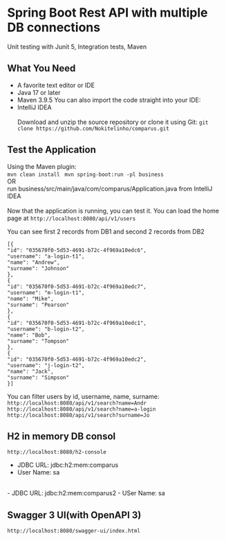 # Spring Boot Rest API with multiple DB connections
Unit testing with Junit 5, Integration tests, Maven

## What You Need
- A favorite text editor or IDE
- Java 17 or later
- Maven 3.9.5
You can also import the code straight into your IDE:
- IntelliJ IDEA
<br><br>
Download and unzip the source repository or clone it using Git: 
```git clone https://github.com/Nokitelinho/comparus.git```

## Test the Application
Using the Maven plugin:<br>
``` mvn clean install ```
``` mvn spring-boot:run -pl business```
<br>OR<br>
run business/src/main/java/com/comparus/Application.java from IntelliJ IDEA
<br><br>
Now that the application is running, you can test it. You can load the home page at 
```http://localhost:8080/api/v1/users```

You can see first 2 records from DB1 and second 2 records from DB2
```
[{
"id": "035670f0-5d53-4691-b72c-4f969a10edc6",
"username": "a-login-t1",
"name": "Andrew",
"surname": "Johnson"
},
{
"id": "035670f0-5d53-4691-b72c-4f969a10edc7",
"username": "m-login-t1",
"name": "Mike",
"surname": "Pearson"
},
{
"id": "035670f0-5d53-4691-b72c-4f969a10edc1",
"username": "b-login-t2",
"name": "Bob",
"surname": "Tompson"
},
{
"id": "035670f0-5d53-4691-b72c-4f969a10edc2",
"username": "j-login-t2",
"name": "Jack",
"surname": "Simpson"
}]
```

You can filter users by id, username, name, surname:
``` http://localhost:8080/api/v1/search?name=Andr ```
``` http://localhost:8080/api/v1/search?name=a-login ```
``` http://localhost:8080/api/v1/search?surname=Jo ```

## H2 in memory DB consol
```http://localhost:8080/h2-console```
- JDBC URL: jdbc:h2:mem:comparus
- User Name: sa
<br>
- JDBC URL: jdbc:h2:mem:comparus2
- USer Name: sa

## Swagger 3 UI(with OpenAPI 3)

```http://localhost:8080/swagger-ui/index.html```
